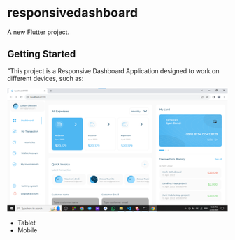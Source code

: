 # responsivedashboard

A new Flutter project.

## Getting Started

"This project is a Responsive Dashboard Application designed to work on different devices, such as:

![Desktop](assets/images/Desktop_Layout.png)

 -  Tablet 
 -  Mobile 




